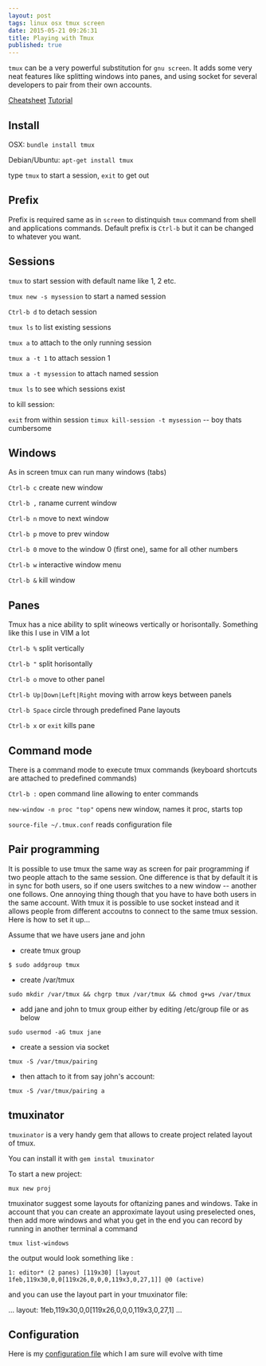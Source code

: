 ```yaml
---
layout: post
tags: linux osx tmux screen
date: 2015-05-21 09:26:31
title: Playing with Tmux
published: true
---
```


`tmux` can be a very powerful substitution for `gnu screen`. It adds some very
neat features like splitting windows into panes, and using socket for several
developers to pair from their own accounts.

[Cheatsheet][cheat]
[Tutorial][tutorial]

Install
-------

OSX: `bundle install tmux`

Debian/Ubuntu: `apt-get install tmux`

type `tmux` to start a session, `exit` to get out

Prefix
------

Prefix is required same as in `screen` to distinquish `tmux` command from shell
and applications commands. Default prefix is `Ctrl-b` but it can be changed to
whatever you want.

Sessions
--------

`tmux` to start session with default name like 1, 2 etc.

`tmux new -s mysession` to start a named session

`Ctrl-b d` to detach session

`tmux ls` to list existing sessions

`tmux a` to attach to the only running session

`tmux a -t 1` to attach session 1

`tmux a -t mysession` to attach named session

`tmux ls` to see which sessions exist

to kill session:

`exit` from within session
`timux kill-session -t mysession` -- boy thats cumbersome

Windows
-------

As in screen tmux can run many windows (tabs)

`Ctrl-b c` create new window

`Ctrl-b ,` raname current window

`Ctrl-b n` move to next window

`Ctrl-b p` move to prev window

`Ctrl-b 0` move to the window 0 (first one), same for all other numbers

`Ctrl-b w` interactive window menu

`Ctrl-b &` kill window

[cheat]: https://gist.github.com/henrik/1967800


Panes
-----

Tmux has a nice ability to split wineows vertically or horisontally. Something
like this I use in VIM a lot

`Ctrl-b %` split vertically

`Ctrl-b "` split horisontally

`Ctrl-b o` move to other panel

`Ctrl-b Up|Down|Left|Right` moving with arrow keys between panels

`Ctrl-b Space` circle through predefined Pane layouts

`Ctrl-b x` or `exit` kills pane


Command mode
------------

There is a command mode to execute tmux commands (keyboard shortcuts are
attached to predefined commands)

`Ctrl-b :` open command line allowing to enter commands

`new-window -n proc "top"` opens new window, names it proc, starts top

`source-file ~/.tmux.conf` reads configuration file

Pair programming
----------------

It is possible to use tmux the same way as screen for pair programming if two
people attach to the same session. One difference is that by default it is in
sync for both users, so if one users switches to a new window -- another one
follows. One annoying thing though that you have to have both users in the same
account. With tmux it is possible to use socket instead and it allows people
from different accoutns to connect to the same tmux session. Here is how to set
it up...

Assume that we have users jane and john

* create tmux group

`$ sudo addgroup tmux`

* create /var/tmux

`sudo mkdir /var/tmux && chgrp tmux /var/tmux && chmod g+ws /var/tmux`

* add jane and john to tmux group either by editing /etc/group file or as below

`sudo usermod -aG tmux jane`

* create a session via socket

`tmux -S /var/tmux/pairing`

* then attach to it from say john's account:

`tmux -S /var/tmux/pairing a`

tmuxinator
----------

`tmuxinator` is a very handy gem that allows to create project related layout
of tmux.

You can install it with `gem instal tmuxinator`

To start a new project:

`mux new proj`

tmuxinator suggest some layouts for oftanizing panes and windows. Take in account
that you can create an approximate layout using preselected ones, then add more
windows and what you get in the end you can record by running in another terminal
a command

`tmux list-windows`

the output would look something like :

`1: editor* (2 panes) [119x30] [layout 1feb,119x30,0,0[119x26,0,0,0,119x3,0,27,1]] @0 (active)`

and you can use the layout part in your tmuxinator file:

...
layout: 1feb,119x30,0,0[119x26,0,0,0,119x3,0,27,1]
...



Configuration
-------------

Here is my [configuration file][config] which I am sure will evolve with time

[config]: https://raw.githubusercontent.com/dimus/dotfiles/master/.tmux.conf
[tutorial]: http://learnxinyminutes.com/docs/tmux/
